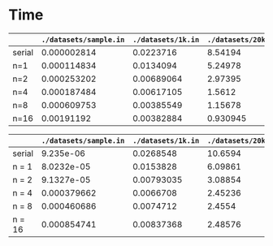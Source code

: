 
  # Time

|        | `./datasets/sample.in` | `./datasets/1k.in` | `./datasets/20k.in` | `./datasets/20k2k.in` | `./datasets/input1.txt` | `./datasets/input2.txt` | `./datasets/input3.txt` |
| ------ |  -----  |  -----  |  -----  |  -----  |  -----  |  -----  |  -----  |
| serial | 0.000002814 | 0.0223716 | 8.54194 | 0.880384 | 0.00001506 | 0.000006337 | 6.05849 |
| n=1 | 0.000114834 | 0.0134094 | 5.24978 | 0.557087 | 0.000096542 | 0.000061584 | 3.75231 |
| n=2 | 0.000253202 | 0.00689064 | 2.97395 | 0.262295 | 0.000207738 | 0.000142994 | 1.85601 |
| n=4 | 0.000187484 | 0.00617105 | 1.5612 | 0.146394 | 0.000150591 | 0.000220967 | 1.06944 |
| n=8 | 0.000609753 | 0.00385549 | 1.15678 | 0.122618 | 0.000533343 | 0.000615658 | 0.810584 |
| n=16 | 0.00191192 | 0.00382884 | 0.930945 | 0.0943489 | 0.000554652 | 0.00045549 | 0.609676 |

|        | `./datasets/sample.in` | `./datasets/1k.in` | `./datasets/20k.in` | `./datasets/20k2k.in` | `./datasets/input1.txt` | `./datasets/input2.txt` | `./datasets/input3.txt` |
| ------ |  -----  |  -----  |  -----  |  -----  |  -----  |  -----  |  -----  |
| serial | 9.235e-06 | 0.0268548 | 10.6594 | 1.08037 | 1.8392e-05 | 9.721e-06 | 6.97601 |
| n = 1 | 8.0232e-05 | 0.0153828 | 6.09861 | 0.601684 | 8.4648e-05 | 8.1746e-05 | 4.05839 |
| n = 2 | 9.1327e-05 | 0.00793035 | 3.08854 | 0.303188 | 0.000108393 | 8.6515e-05 | 2.08867 |
| n = 4 | 0.000379662 | 0.0066708 | 2.45236 | 0.246048 | 0.000132724 | 0.000442607 | 1.67025 |
| n = 8 | 0.000460686 | 0.0074712 | 2.4554 | 0.248099 | 0.000538665 | 0.000522133 | 1.64995 |
| n = 16 | 0.000854741 | 0.00837368 | 2.48576 | 0.25082 | 0.000940551 | 0.000965617 | 1.68665 |